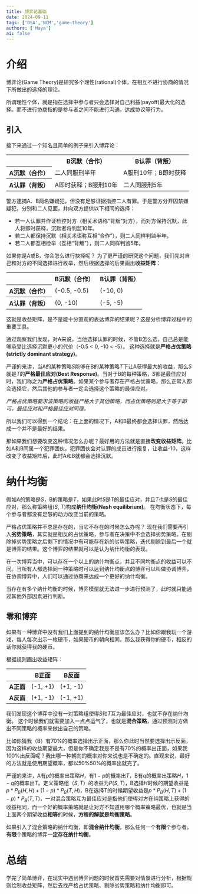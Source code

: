```yaml
---
title: 博弈论基础
date: 2024-09-11
tags: ['DSA','NCM','game-theory']
authors: ['Maya']
ai: false
---
```


# 介绍
博弈论(Game Theory)是研究多个理性(rational)个体，在相互不进行协商的情况下所做出的选择的理论。

所谓理性个体，就是指在选择中参与者只会选择对自己利益(payoff)最大化的选择。而不进行协商指的是参与者之间不能进行沟通，达成协议等行为。

## 引入
接下来通过一个知名且简单的例子来引入博弈论：
<table>
    <tbody>
    <tr>
        <th>
        </th>
        <th>
            B沉默（合作）
        </th>
        <th>
            B认罪（背叛）
        </th>
    </tr>
    <tr>
        <th>
            A沉默（合作）
        </th>
        <td>
            二人同服刑半年
        </td>
        <td>
            A服刑10年；B即时获释
        </td>
    </tr>
    <tr>
        <th>
            A认罪（背叛）
        </th>
        <td>
            A即时获释；B服刑10年
        </td>
        <td>
            二人同服刑5年
        </td>
    </tr>
    </tbody>
</table>
警方逮捕A、B两名嫌疑犯，但没有足够证据指控二人有罪。于是警方分开囚禁嫌疑犯，分别和二人见面，并向双方提供以下相同的选择：

- 若一人认罪并作证检控对方（相关术语称“背叛”对方），而对方保持沉默，此人将即时获释，沉默者将判监10年。
- 若二人都保持沉默（相关术语称互相“合作”），则二人同样判监半年。
- 若二人都互相检举（互相“背叛”），则二人同样判监5年。

如果你是A或B，你会怎么进行抉择呢？
为了更严谨的研究这个问题，我们先对自己和对方的不同选择进行枚举，然后根据选择的后果画出**收益矩阵**：
<table>
    <tbody>
    <tr>
        <th>
        </th>
        <th>
            B沉默（合作）
        </th>
        <th>
            B认罪（背叛）
        </th>
    </tr>
    <tr>
        <th>
            A沉默（合作）
        </th>
        <td>
            (-0.5, -0.5)
        </td>
        <td>
            (-10, 0)
        </td>
    </tr>
    <tr>
        <th>
            A认罪（背叛）
        </th>
        <td>
            (0, -10)
        </td>
        <td>
            (-5, -5)
        </td>
    </tr>
    </tbody>
</table>
这就是收益矩阵，是不是能十分直观的表达博弈的结果呢？这是分析博弈过程中的重要工具。

通过观察我们发现，对A来说，当他选择认罪的时候，不管B怎么选，自己总是能够承受比选择沉默更小的代价（-0.5 < 0, -10 < -5）。
这种选择就是**严格占优策略(strictly dominant strategy)**。

严谨的来讲，当A的某种策略$S$能够在B的某种策略$T$下让A获得最大的收益，那么$S$就是$T$的**严格最佳应对(Best Response)**。当对于B的每种策略，$S$都是最佳应对时，我们称之为**严格占优策略**。如果某个参与者存在严格占优策略，那么正常人都会选择它，然后其他的参与者一定会选择这个策略的最佳应对。

*严格占优策略要求该策略的收益严格大于其他策略，而占优策略则是大于等于即可，最佳应对和严格最佳应对同理。*

所以我们可以得到一个结论：在上面的情况下，A和B最终都会选择认罪，然后达成一个并不是最好的结果。

那如果我们想要改变这种情况怎么办呢？最好用的方法就是直接**改变收益矩阵**。比如A和B同属一个犯罪团伙，犯罪团伙会对认罪的成员进行报复，让收益-10，这样改变了收益矩阵后，此时A和B就都会选择沉默。

# 纳什均衡
假如A的策略是$S$，B的策略是$T$，如果此时$S$是$T$的最佳应对，并且$T$也是$S$的最佳应对，那么称策略组($S$, $T$)构成**纳什均衡(Nash equilibrium)**。
在均衡状态下，每个参与者都没有足够的动力改变当前的策略。

严格占优策略并不总是存在的，当它不存在的时候怎么办呢？
现在我们需要再引入**劣势策略**，其实就是相反的占优策略，参与者在决策中不会选择劣势策略。在剔除掉劣势策略之后剩下的情况中有可能存在新的劣势策略，迭代剔除到最后一个就是博弈的结果。这个博弈的结果就可以是认为纳什均衡的表现。

在一次博弈当中，可以存在一个以上的纳什均衡点，并且不同均衡点的收益可以不同。当所有人都选择同一种策略时可以达到纳什均衡点的博弈可以叫做协调博弈，在协调博弈中，人们可以通过协商来达成一个更好的纳什均衡。

当存在有多个纳什均衡的时候，博弈模型就无法进一步进行预测了，此时就只能通过其他外部因素进行判断。
## 零和博弈
如果有一种博弈中没有我们上面提到的纳什均衡应该怎么办？比如你跟我玩一个游戏，每人每次出示一枚硬币，如果硬币的朝向相同，那么我获得你的硬币，相反的话你就获得我的硬币。

根据规则画出收益矩阵：

|         | B正面      | B反面      |
|---------|----------|----------|
| **A正面** | (-1, +1) | (+1, -1) |
| **A反面** | (+1, -1) | (-1, +1) |
我们发现这个博弈中没有一对策略组使得$S$和$T$互为最佳应对，也就不存在纳什均衡。
这个时候我们就需要加入一点点运气了，也就是**混合策略**，通过预测对方做出不同策略的概率来做出自己的策略。

比如你猜我（B）有70%的概率选择出示正面，那么你此时当然要选择出示反面，因为这样的收益期望最大，但是你不确定我是不是有70%的概率出正面，如果我100%出反面呢？我出哪一种朝向的概率对你来说也是不确定的。直观来说，最好的方法就是使用期望概率，都以50%50%的概率出就完了。

严谨的来讲，A有$p$的概率出策略$H$，有$1-p$的概率出$T$，B有$q$的概率出策略$H$，$1-q$的概率出$T$。定义策略组（$S, T$）的收益为$P(S, T)$，B选择$H$时候的期望收益是$p*P_B(H, H)+(1-p) *P_B(T, H)$，B在选择T的时候期望收益是$p *P_B(H, T)+(1-p) *P_B(T, T)$，一对混合策略互为最佳应对是指他们使得对方在纯策略上获得的收益相同，而一个好的概率策略就是让对方不知道用哪个概率策略最优，也就是当上面两个期望收益**相等**的时候，**方程的解就是均衡策略**。

如果引入了混合策略的纳什均衡，即**混合纳什均衡**，那么任何一个**有限**个参与者，**有限**个策略的博弈**一定存在纳什均衡**。

# 总结

学完了简单博弈，在现实中遇到博弈问题的时候首先需要对情景进行分析，根据规则绘制收益矩阵，然后去找严格占优策略、剔除劣势策略和纳什均衡即可。
